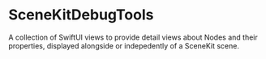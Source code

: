 # SceneKitDebugTools

A collection of SwiftUI views to provide detail views about Nodes and their properties, displayed alongside or indepedently of a SceneKit scene.

